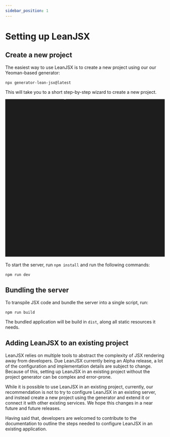 ```yaml
---
sidebar_position: 1
---
```


# Setting up LeanJSX

## Create a new project

The easiest way to use LeanJSX is to create a new project using our our Yeoman-based generator:

```
npx generator-lean-jsx@latest
```

This will take you to a short step-by-step wizard to create a new project.

![Command line displaying the creation of a new project](./generate-app.gif)

To start the server, run `npm install` and run the following commands:

```
npm run dev
```

## Bundling the server

To transpile JSX code and bundle the server into a single script, run:

```
npm run build
```

The bundled application will be build in `dist`, along all static resources it needs.

## Adding LeanJSX to an existing project

LeanJSX relies on multiple tools to abstract the complexity of JSX rendering away from developers. Due LeanJSX currently being an Alpha release, a lot of the configuration and implementation details are subject to change. Because of this, setting up LeanJSX in an existing project without the project generator can be complex and error-prone.

While it is possible to use LeanJSX in an existing project, currently, our recommendation is not to try to configure LeanJSX in an existing server, and instead create a new project using the generator and extend it or connect it with other existing services. We hope this changes in a near future and future releases.

Having said that, developers are welcomed to contribute to the documentation to outline the steps needed to configure LeanJSX in an existing application.